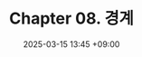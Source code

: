 ---
layout: post
title: Chapter 08. 경계
date: 2025-03-15 13:45 +09:00
categories: [Study, CleanCode]
tags: [study]     
---
